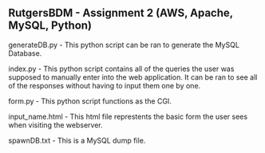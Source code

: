 ## RutgersBDM - Assignment 2 (AWS, Apache, MySQL, Python)

generateDB.py - This python script can be ran to generate the MySQL Database.


index.py - This python script contains all of the queries the user was supposed to manually enter into the web application. It can be ran to see all of the responses without having to input them one by one.


form.py - This python script functions as the CGI.


input_name.html - This html file represtents the basic form the user sees when visiting the webserver.


spawnDB.txt - This is a MySQL dump file.

